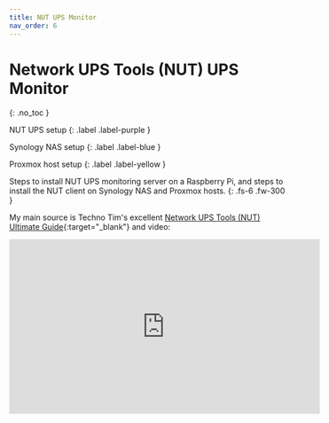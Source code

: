 ```yaml
---
title: NUT UPS Monitor
nav_order: 6
---
```


# Network UPS Tools (NUT) UPS Monitor
{: .no_toc }

NUT UPS setup
{: .label .label-purple }

Synology NAS setup
{: .label .label-blue }

Proxmox host setup
{: .label .label-yellow }

Steps to install NUT UPS monitoring server on a Raspberry Pi, and steps to install the NUT client on Synology NAS and Proxmox hosts.
{: .fs-6 .fw-300 }

My main source is Techno Tim's excellent [Network UPS Tools (NUT) Ultimate Guide](https://technotim.live/posts/NUT-server-guide/){:target="_blank"} and video:

<iframe width="560" height="315" src="https://www.youtube.com/embed/vyBP7wpN72c?si=kGu1ezIWcgKaBJgH" title="YouTube video player" frameborder="0" allow="accelerometer; autoplay; clipboard-write; encrypted-media; gyroscope; picture-in-picture; web-share" referrerpolicy="strict-origin-when-cross-origin" allowfullscreen></iframe>
